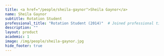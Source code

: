 ```yaml
---
title: <a href="/people/sheila-gaynor">Sheila Gaynor</a>
name: Sheila Gaynor
subtitle: Rotation Student
professional_title: "Rotation Student (2014)"  # Joined professional titles
description: ""
layout: product
academic: 1
image: /img/people/sheila-gaynor.jpg
hide_footer: true
---
```

